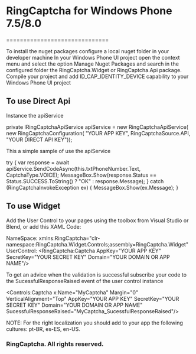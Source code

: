 # RingCaptcha for Windows Phone 7.5/8.0
==============================

To install the nuget packages configure a local nuget folder in your developer machine
In your Windows Phone UI project open the context menu and select the option Manage Nuget Packages and search in the configured folder the RingCaptcha.Widget or RingCaptcha.Api package.
Compile your project and add ID_CAP_IDENTITY_DEVICE capability to your Windows Phone UI project 

To use Direct Api
-------------
Instance the apiService

private IRingCaptchaApiService apiService = new RingCaptchaApiService(
	new RingCaptchaConfiguration(
		"YOUR APP KEY", 
		RingCaptchaSource.API, 
		"YOUR DIRECT API KEY"));

This a simple sample of use the apiService

try
{
	var response = await apiService.SendCodeAsync(this.txtPhoneNumber.Text, CaptchaType.VOICE);
	MessageBox.Show(response.Status == Status.SUCCESS.ToString() ? "OK" : response.Message);
}
catch (RingCaptchaInvokeException ex)
{
	MessageBox.Show(ex.Message);
}

To use Widget
-------------

Add the User Control to your pages using the toolbox from Visual Studio or Blend, or add this XAML Code:

NameSpace: xmlns:RingCaptcha="clr-namespace:RingCaptcha.Widget.Controls;assembly=RingCaptcha.Widget"
UserControl: <RingCaptcha:Captcha AppKey="YOUR APP KEY" SecretKey="YOUR SECRET KEY" Domain="YOUR DOMAIN OR APP NAME"/>

To get an advice when the validation is successful subscribe your code to the SucessfulResponseRaised event of the user control instance

<Controls:Captcha x:Name="MyCaptcha" Margin="0" VerticalAlignment="Top" AppKey="YOUR APP KEY" SecretKey="YOUR SECRET KEY" Domain="YOUR DOMAIN OR APP NAME"
SucessfulResponseRaised="MyCaptcha_SucessfulResponseRaised"/>

NOTE: For the right localization you should add to your app the following cultures: pt-BR, es-ES, en-US.


### RingCaptcha. All rights reserved.
